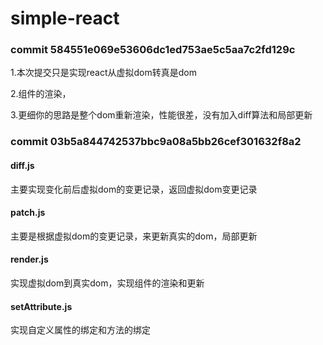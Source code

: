 # simple-react

### commit 584551e069e53606dc1ed753ae5c5aa7c2fd129c
1.本次提交只是实现react从虚拟dom转真是dom

2.组件的渲染，

3.更细你的思路是整个dom重新渲染，性能很差，没有加入diff算法和局部更新

### commit 03b5a844742537bbc9a08a5bb26cef301632f8a2
#### diff.js
主要实现变化前后虚拟dom的变更记录，返回虚拟dom变更记录
#### patch.js
主要是根据虚拟dom的变更记录，来更新真实的dom，局部更新
#### render.js
实现虚拟dom到真实dom，实现组件的渲染和更新
#### setAttribute.js
实现自定义属性的绑定和方法的绑定
